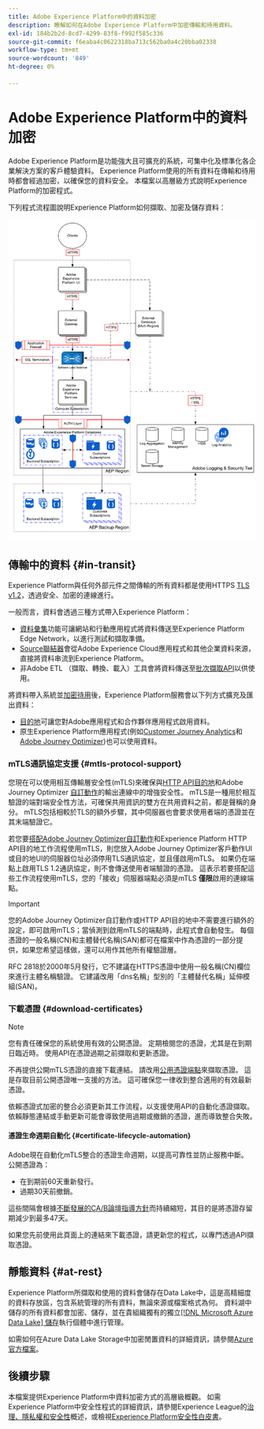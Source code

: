 ```yaml
---
title: Adobe Experience Platform中的資料加密
description: 瞭解如何在Adobe Experience Platform中加密傳輸和待用資料。
exl-id: 184b2b2d-8cd7-4299-83f8-f992f585c336
source-git-commit: f6eaba4c0622318ba713c562ba0a4c20bba02338
workflow-type: tm+mt
source-wordcount: '849'
ht-degree: 0%

---
```


# Adobe Experience Platform中的資料加密

Adobe Experience Platform是功能強大且可擴充的系統，可集中化及標準化各企業解決方案的客戶體驗資料。 Experience Platform使用的所有資料在傳輸和待用時都會經過加密，以確保您的資料安全。 本檔案以高層級方式說明Experience Platform的加密程式。

下列程式流程圖說明Experience Platform如何擷取、加密及儲存資料：

![圖表可說明Experience Platform如何擷取、加密及儲存資料。](../images/governance-privacy-security/encryption/flow.png)

## 傳輸中的資料 {#in-transit}

Experience Platform與任何外部元件之間傳輸的所有資料都是使用HTTPS [TLS v1.2](https://datatracker.ietf.org/doc/html/rfc5246)，透過安全、加密的連線進行。

一般而言，資料會透過三種方式帶入Experience Platform：

- [資料彙集](../../collection/home.md)功能可讓網站和行動應用程式將資料傳送至Experience Platform Edge Network，以進行測試和擷取準備。
- [Source聯結器](../../sources/home.md)會從Adobe Experience Cloud應用程式和其他企業資料來源，直接將資料串流到Experience Platform。
- 非Adobe ETL （擷取、轉換、載入）工具會將資料傳送至[批次擷取API](../../ingestion/batch-ingestion/overview.md)以供使用。

將資料帶入系統並[加密待用](#at-rest)後，Experience Platform服務會以下列方式擴充及匯出資料：

- [目的地](../../destinations/home.md)可讓您對Adobe應用程式和合作夥伴應用程式啟用資料。
- 原生Experience Platform應用程式(例如[Customer Journey Analytics](https://experienceleague.adobe.com/docs/analytics-platform/using/cja-overview/cja-overview.html?lang=zh-Hant)和[Adobe Journey Optimizer](https://experienceleague.adobe.com/zh-hant/docs/journey-optimizer/using/ajo-home))也可以使用資料。

### mTLS通訊協定支援 {#mtls-protocol-support}

您現在可以使用相互傳輸層安全性(mTLS)來確保與[HTTP API目的地](../../destinations/catalog/streaming/http-destination.md)和Adobe Journey Optimizer [自訂動作](https://experienceleague.adobe.com/zh-hant/docs/journey-optimizer/using/orchestrate-journeys/about-journey-building/using-custom-actions)的輸出連線中的增強安全性。 mTLS是一種用於相互驗證的端對端安全性方法，可確保共用資訊的雙方在共用資料之前，都是聲稱的身分。 mTLS包括相較於TLS的額外步驟，其中伺服器也會要求使用者端的憑證並在其末端驗證它。

若您要[搭配Adobe Journey Optimizer自訂動作](https://experienceleague.adobe.com/zh-hant/docs/journey-optimizer/using/configuration/configure-journeys/action-journeys/about-custom-action-configuration)和Experience Platform HTTP API目的地工作流程使用mTLS，則您放入Adobe Journey Optimizer客戶動作UI或目的地UI的伺服器位址必須停用TLS通訊協定，並且僅啟用mTLS。 如果仍在端點上啟用TLS 1.2通訊協定，則不會傳送使用者端驗證的憑證。 這表示若要搭配這些工作流程使用mTLS，您的「接收」伺服器端點必須是mTLS **僅限**&#x200B;啟用的連線端點。

>[!IMPORTANT]
>
>您的Adobe Journey Optimizer自訂動作或HTTP API目的地中不需要進行額外的設定，即可啟用mTLS；當偵測到啟用mTLS的端點時，此程式會自動發生。 每個憑證的一般名稱(CN)和主體替代名稱(SAN)都可在檔案中作為憑證的一部分提供，如果您希望這樣做，還可以用作其他所有權驗證層。
>
>RFC 2818於2000年5月發行，它不建議在HTTPS憑證中使用一般名稱(CN)欄位來進行主體名稱驗證。 它建議改用「dns名稱」型別的「主體替代名稱」延伸模組(SAN)。

### 下載憑證 {#download-certificates}

>[!NOTE]
>
>您有責任確保您的系統使用有效的公開憑證。 定期檢閱您的憑證，尤其是在到期日臨近時。 使用API在憑證過期之前擷取和更新憑證。

不再提供公開mTLS憑證的直接下載連結。 請改用[公用憑證端點](../../data-governance/mtls-api/public-certificate-endpoint.md)來擷取憑證。 這是存取目前公開憑證唯一支援的方法。 這可確保您一律收到整合適用的有效最新憑證。

依賴憑證式加密的整合必須更新其工作流程，以支援使用API的自動化憑證擷取。 依賴靜態連結或手動更新可能會導致使用過期或撤銷的憑證，進而導致整合失敗。

#### 憑證生命週期自動化 {#certificate-lifecycle-automation}

Adobe現在自動化mTLS整合的憑證生命週期，以提高可靠性並防止服務中斷。 公開憑證為：

- 在到期前60天重新發行。
- 過期30天前撤銷。

這些間隔會根據[不斷發展的CA/B論壇指導方針](https://www.digicert.com/blog/tls-certificate-lifetimes-will-officially-reduce-to-47-days)而持續縮短，其目的是將憑證存留期減少到最多47天。

如果您先前使用此頁面上的連結來下載憑證，請更新您的程式，以專門透過API擷取憑證。

## 靜態資料 {#at-rest}

Experience Platform所擷取和使用的資料會儲存在Data Lake中，這是高精細度的資料存放區，包含系統管理的所有資料，無論來源或檔案格式為何。 資料湖中儲存的所有資料都會加密、儲存，並在貴組織獨有的獨立[[!DNL Microsoft Azure Data Lake] 儲存](https://docs.microsoft.com/en-us/azure/storage/blobs/data-lake-storage-introduction)執行個體中進行管理。

如需如何在Azure Data Lake Storage中加密閒置資料的詳細資訊，請參閱[Azure官方檔案](https://learn.microsoft.com/en-us/azure/storage/common/storage-service-encryption)。

## 後續步驟

本檔案提供Experience Platform中資料加密方式的高層級概觀。 如需Experience Platform中安全性程式的詳細資訊，請參閱Experience League的[治理、隱私權和安全性](./overview.md)概述，或檢視[Experience Platform安全性白皮書](https://www.adobe.com/content/dam/cc/en/security/pdfs/AEP_SecurityOverview.pdf)。
